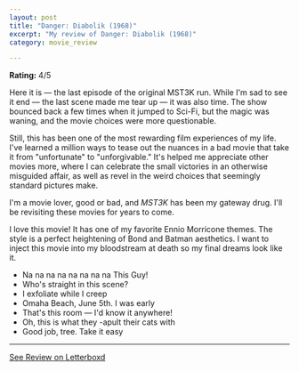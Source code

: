 ```yaml
---
layout: post
title: "Danger: Diabolik (1968)"
excerpt: "My review of Danger: Diabolik (1968)"
category: movie_review

---
```


**Rating:** 4/5

Here it is — the last episode of the original MST3K run. While I'm sad to see it end — the last scene made me tear up — it was also time. The show bounced back a few times when it jumped to Sci-Fi, but the magic was waning, and the movie choices were more questionable.

Still, this has been one of the most rewarding film experiences of my life. I've learned a million ways to tease out the nuances in a bad movie that take it from "unfortunate" to "unforgivable." It's helped me appreciate other movies more, where I can celebrate the small victories in an otherwise misguided affair, as well as revel in the weird choices that seemingly standard pictures make.

I'm a movie lover, good or bad, and <i>MST3K</i> has been my gateway drug. I'll be revisiting these movies for years to come.

I love this movie! It has one of my favorite Ennio Morricone themes. The style is a perfect heightening of Bond and Batman aesthetics. I want to inject this movie into my bloodstream at death so my final dreams look like it.

* Na na na na na na na na This Guy!
* Who's straight in this scene?
* I exfoliate while I creep
* Omaha Beach, June 5th. I was early
* That's this room — I'd know it anywhere!
* Oh, this is what they -apult their cats with
* Good job, tree. Take it easy

<hr>

[See Review on Letterboxd](https://boxd.it/6hr3Bf)
